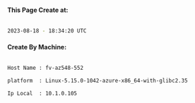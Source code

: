 
   
#### This Page Create at:

```bash

2023-08-18 - 18:34:20 UTC

```

#### Create By Machine:

```bash

Host Name : fv-az548-552

platform  : Linux-5.15.0-1042-azure-x86_64-with-glibc2.35

Ip Local  : 10.1.0.105

```

